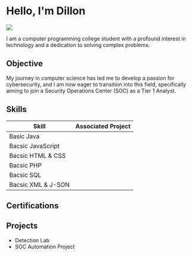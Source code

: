 # Hello, I'm Dillon
<a href="https://www.linkedin.com/in/dillon-bell92/"><img src="https://img.shields.io/badge/-LinkedIn-0072b1?&style=for-the-badge&logo=linkedin&logoColor=white" /></a>


I am a computer programming college student with a profound interest in technology and a dedication to solving complex problems.

## Objective

My journey in computer science has led me to develop a passion for cybersecurity, and I am now eager to transition into this field, specifically aiming to join a Security Operations Center (SOC) as a Tier 1 Analyst.

## Skills

| Skill                                         | Associated Project         |
|-----------------------------------------------|----------------------------|
| Basic Java                                    | |
| Bacsic JavaScript                             | |
| Bacsic HTML & CSS                             | |
| Bacsic PHP                                    | |
| Bacsic SQL                                    | |
| Bacsic XML & J-SON                            | |


## Certifications
<div>

</div>

## Projects
- Detection Lab
- SOC Automation Project
